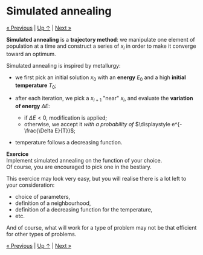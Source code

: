 # Simulated annealing

[« Previous](./bestiary) \| [Up ↑](.) \| [Next »](./genetic)

**Simulated annealing** is a **trajectory method**: we manipulate one element of population at a time and construct a series of $x_i$ in order to make it converge toward an optimum.

Simulated annealing is inspired by metallurgy:

- we first pick an initial solution $x_0$ with an **energy** $E_0$ and a high **initial temperature** $T_0$;
- after each iteration, we pick a $x_{i+1}$ "near" $x_i$, and evaluate the **variation of energy** $\Delta E$:

  - if $\Delta E < 0$, modification is applied;
  - otherwise, we accept it _with a probability of_ $\displaystyle e^{-\frac{\Delta E}{T}}$;

- temperature follows a decreasing function.

<div class="alert alert-warning"><b>Exercice</b><br/>
Implement simulated annealing on the function of your choice.<br/>
Of course, you are encouraged to pick one in the bestiary.
</div>

This exercice may look very easy, but you will realise there is a lot left to your consideration:

- choice of parameters,
- definition of a neighbourhood,
- definition of a decreasing function for the temperature,
- etc.

And of course, what will work for a type of problem may not be that efficient for other types of problems.

[« Previous](./bestiary) \| [Up ↑](.) \| [Next »](./genetic)

